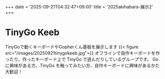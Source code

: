+++
date = '2025-09-21T04:32:47+09:00'
title = '2025akihabara-展示2'
+++
# TinyGo Keeb
TinyGoで動くキーボードやGopherくん基板を展示します
{{< figure src="/images/20250921tinygokeeb.jpg">}}
オフラインで自作キーボードを作ったり、作ったキーボード上で TinyGo で遊んだりしているグループです。 
Go に興味がある方、TinyGo を触ってみたい方、自作キーボードに興味があるかた大歓迎！